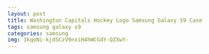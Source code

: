 ```yaml
---
layout: post
title: Washington Capitals Hockey Logo Samsung Galaxy S9 Case
tags: samsung galaxy s9
categories: samsung
img: 1kqoNi-kjdSCzV9nxiH4hWCG4Y-QZXwY-
---
```

